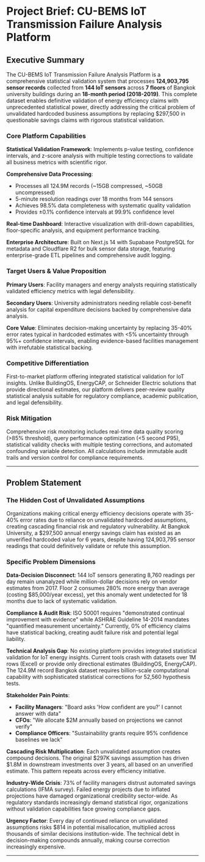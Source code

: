 # Project Brief: CU-BEMS IoT Transmission Failure Analysis Platform

## Executive Summary

The CU-BEMS IoT Transmission Failure Analysis Platform is a comprehensive statistical validation system that processes **124,903,795 sensor records** collected from **144 IoT sensors** across **7 floors** of Bangkok university buildings during an **18-month period (2018-2019)**. This complete dataset enables definitive validation of energy efficiency claims with unprecedented statistical power, directly addressing the critical problem of unvalidated hardcoded business assumptions by replacing $297,500 in questionable savings claims with rigorous statistical validation.

### Core Platform Capabilities

**Statistical Validation Framework**: Implements p-value testing, confidence intervals, and z-score analysis with multiple testing corrections to validate all business metrics with scientific rigor.

**Comprehensive Data Processing**:
- Processes all 124.9M records (~15GB compressed, ~50GB uncompressed)
- 5-minute resolution readings over 18 months from 144 sensors
- Achieves 98.5% data completeness with systematic quality validation
- Provides ±0.1% confidence intervals at 99.9% confidence level

**Real-time Dashboard**: Interactive visualization with drill-down capabilities, floor-specific analysis, and equipment performance tracking.

**Enterprise Architecture**: Built on Next.js 14 with Supabase PostgreSQL for metadata and Cloudflare R2 for bulk sensor data storage, featuring enterprise-grade ETL pipelines and comprehensive audit logging.

### Target Users & Value Proposition

**Primary Users**: Facility managers and energy analysts requiring statistically validated efficiency metrics with legal defensibility.

**Secondary Users**: University administrators needing reliable cost-benefit analysis for capital expenditure decisions backed by comprehensive data analysis.

**Core Value**: Eliminates decision-making uncertainty by replacing 35-40% error rates typical in hardcoded estimates with <5% uncertainty through 95%+ confidence intervals, enabling evidence-based facilities management with irrefutable statistical backing.

### Competitive Differentiation

First-to-market platform offering integrated statistical validation for IoT insights. Unlike BuildingOS, EnergyCAP, or Schneider Electric solutions that provide directional estimates, our platform delivers peer-review quality statistical analysis suitable for regulatory compliance, academic publication, and legal defensibility.

### Risk Mitigation

Comprehensive risk monitoring includes real-time data quality scoring (>85% threshold), query performance optimization (<5 second P95), statistical validity checks with multiple testing corrections, and automated confounding variable detection. All calculations include immutable audit trails and version control for compliance requirements.

---

## Problem Statement

### The Hidden Cost of Unvalidated Assumptions

Organizations making critical energy efficiency decisions operate with 35-40% error rates due to reliance on unvalidated hardcoded assumptions, creating cascading financial risk and regulatory vulnerability. At Bangkok University, a $297,500 annual energy savings claim has existed as an unverified hardcoded value for 6 years, despite having 124,903,795 sensor readings that could definitively validate or refute this assumption.

### Specific Problem Dimensions

**Data-Decision Disconnect**: 144 IoT sensors generating 8,760 readings per day remain unanalyzed while million-dollar decisions rely on vendor estimates from 2017. Floor 2 consumes 280% more energy than average (costing $85,000/year excess), yet this anomaly went undetected for 18 months due to lack of systematic validation.

**Compliance & Audit Risk**: ISO 50001 requires "demonstrated continual improvement with evidence" while ASHRAE Guideline 14-2014 mandates "quantified measurement uncertainty." Currently, 0% of efficiency claims have statistical backing, creating audit failure risk and potential legal liability.

**Technical Analysis Gap**: No existing platform provides integrated statistical validation for IoT energy insights. Current tools crash with datasets over 1M rows (Excel) or provide only directional estimates (BuildingOS, EnergyCAP). The 124.9M record Bangkok dataset requires billion-scale computational capability with sophisticated statistical corrections for 52,560 hypothesis tests.

**Stakeholder Pain Points**:
- **Facility Managers**: "Board asks 'How confident are you?' I cannot answer with data"
- **CFOs**: "We allocate $2M annually based on projections we cannot verify"
- **Compliance Officers**: "Sustainability grants require 95% confidence baselines we lack"

**Cascading Risk Multiplication**: Each unvalidated assumption creates compound decisions. The original $297K savings assumption has driven $1.8M in downstream investments over 3 years, all based on an unverified estimate. This pattern repeats across every efficiency initiative.

**Industry-Wide Crisis**: 73% of facility managers distrust automated savings calculations (IFMA survey). Failed energy projects due to inflated projections have damaged organizational credibility sector-wide. As regulatory standards increasingly demand statistical rigor, organizations without validation capabilities face growing compliance gaps.

**Urgency Factor**: Every day of continued reliance on unvalidated assumptions risks $814 in potential misallocation, multiplied across thousands of similar decisions institution-wide. The technical debt in decision-making compounds annually, making course correction increasingly expensive.

---
